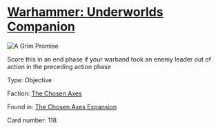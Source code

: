 # [Warhammer: Underworlds Companion](https://guidokessels.github.io/wh-underworlds)

  

![A Grim Promise](https://warhammerunderworlds.com/wp-content/uploads/sites/6/2018/02/118_ENG.png)

Score this in an end phase if your warband took an enemy leader out of action in the preceding action phase

Type: Objective

Faction: [The Chosen Axes](https://guidokessels.github.io/wh-underworlds/factions/the-chosen-axes.md)

Found in: [The Chosen Axes Expansion](https://guidokessels.github.io/wh-underworlds/locations/the-chosen-axes-expansion.md)

Card number: 118
